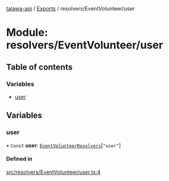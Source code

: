 [talawa-api](../README.md) / [Exports](../modules.md) / resolvers/EventVolunteer/user

# Module: resolvers/EventVolunteer/user

## Table of contents

### Variables

- [user](resolvers_EventVolunteer_user.md#user)

## Variables

### user

• `Const` **user**: [`EventVolunteerResolvers`](types_generatedGraphQLTypes.md#eventvolunteerresolvers)[``"user"``]

#### Defined in

[src/resolvers/EventVolunteer/user.ts:4](https://github.com/PalisadoesFoundation/talawa-api/blob/e66e731/src/resolvers/EventVolunteer/user.ts#L4)
